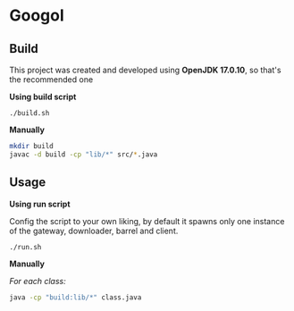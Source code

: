 # Googol

## Build
This project was created and developed using **OpenJDK 17.0.10**, so that's the recommended one

**Using build script**
```shell
./build.sh
```
**Manually**
```sh
mkdir build
javac -d build -cp "lib/*" src/*.java
```

## Usage

**Using run script**

Config the script to your own liking, by default it spawns only one instance of the gateway, downloader, barrel and client.
```shell
./run.sh
```
**Manually**

*For each class:*
```sh
java -cp "build:lib/*" class.java
```
